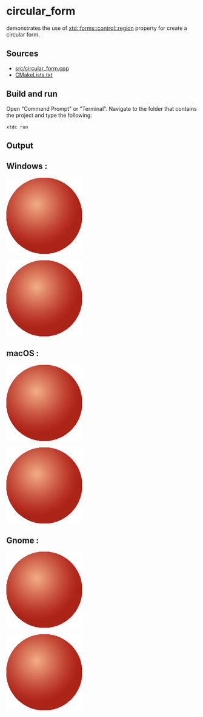 # circular_form

demonstrates the use of [xtd::forms::control::region](https://gammasoft71.github.io/xtd/reference_guides/latest/classxtd_1_1forms_1_1control.html#ad87086e004f60985be7fa8d6eb1f8527) property for create a circular form.

## Sources

* [src/circular_form.cpp](src/circular_form.cpp)
* [CMakeLists.txt](CMakeLists.txt)

## Build and run

Open "Command Prompt" or "Terminal". Navigate to the folder that contains the project and type the following:

```shell
xtdc run
```

## Output

## Windows :

![Screenshot](../../../../docs/pictures/examples/circular_form_w.png)

![Screenshot](../../../../docs/pictures/examples/circular_form_wd.png)

## macOS :

![Screenshot](../../../../docs/pictures/examples/circular_form_m.png)

![Screenshot](../../../../docs/pictures/examples/circular_form_md.png)

## Gnome :

![Screenshot](../../../../docs/pictures/examples/circular_form_g.png)

![Screenshot](../../../../docs/pictures/examples/circular_form_gd.png)
